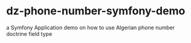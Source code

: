# dz-phone-number-symfony-demo
a Symfony Application demo on how to use Algerian phone number doctrine field type

